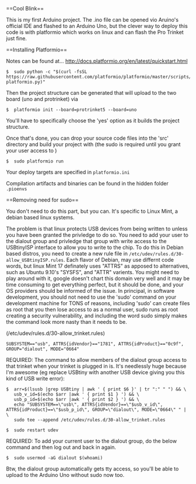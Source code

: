==Cool Blink==

This is my first Arduino project.  The .ino file can be opened vio Aruino's official IDE and flashed to an Arduino Uno, but the clever way to deploy this code is with platformio which works on linux and can flash the Pro Trinket just fine.  

==Installing Platformio==

Notes can be found at... http://docs.platformio.org/en/latest/quickstart.html

    $  sudo python -c "$(curl -fsSL https://raw.githubusercontent.com/platformio/platformio/master/scripts/get-platformio.py)"

Then the project structure can be generated that will upload to the two board (uno and protrinket) via

    $  platformio init --board=protrinket5 --board=uno

You'll have to specifically choose the 'yes' option as it builds the project structure.  

Once that's done, you can drop your source code files into the 'src' directory and build your project with (the sudo is required until you grant your user access to )

    $  sudo platformio run

Your deploy targets are specified in `platformio.ini`

Compilation artifacts and binaries can be found in the hidden folder `.pioenvs`


==Removing need for sudo==

You don't need to do this part, but you can.  It's specific to Linux Mint, a debian based linux systems.

The problem is that linux protects USB devices from being written to unless you have been granted the privledge to do so.  You need to add your user to the dialout group and privledge that group with write access to the USBtinyISP interface to allow you to write to the chip.  To do this in Debian based distros, you need to create a new rule file in `/etc/udev/rules.d/30-allow_USBtinyISP.rules`.  Each flavor of Debian, may use differnt code words, but linux Mint 17 definately uses "ATTRS" as apposed to alternatives, such as Ubuntu 9.10's "SYSFS", and "ATTR" varients.  You might need to play around with it, google doesn't chart this domain very well and it may be time consuming to get everything perfect, but it should be done, and your OS providers should be informed of the issue.  In principal, in software development, you should not need to use the 'sudo' command on your development machine for TONS of reasons, including 'sudo' can create files as root that you then lose access to as a normal user, sudo runs as root creating a security vulnerability, and including the word sudo simply makes the command look more nasty than it needs to be.  

(/etc/udev/rules.d/30-allow_trinket.rules)
    
    SUBSYSTEM=="usb", ATTRS{idVendor}=="1781", ATTRS{idProduct}=="0c9f", GROUP="dialout", MODE="0664"

REQUIRED:  The command to allow members of the dialout group access to that trinket when your trinket is plugged in is.  It's needlessly huge because I'm awesome (eg replace USBtiny with another USB device giving you this kind of USB write error):

    $  arr=$(lsusb |grep USBtiny | awk ' { print $6 }' | tr ":" " ") && \
       usb_v_id=$(echo $arr |awk ' { print $1 } ') && \
       usb_p_id=$(echo $arr |awk ' { print $2 } ') && \
       echo "SUBSYSTEM==\"usb\", ATTRS{idVendor}==\"$usb_v_id\", ATTRS{idProduct}==\"$usb_p_id\", GROUP=\"dialout\", MODE=\"0664\" " | \
       sudo tee --append /etc/udev/rules.d/30-allow_trinket.rules

    $  sudo restart udev
    

REQUIRED:  To add your current user to the dialout group, do the below command and then log out and back in again.  
    
    $  sudo usermod -aG dialout $(whoami)
    
Btw, the dialout group automatically gets tty access, so you'll be able to upload to the Arduino Uno without sudo now too.  




